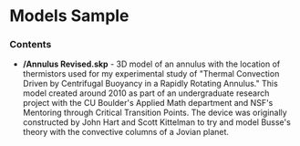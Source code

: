 Models Sample
==============

### Contents

* **/Annulus Revised.skp** - 3D model of an annulus with the location of thermistors used for my  experimental study of "Thermal Convection Driven by Centrifugal Buoyancy in a Rapidly Rotating Annulus." This model created around 2010 as part of an undergraduate research project with the CU Boulder's Applied Math department and NSF's Mentoring through Critical Transition Points. The device was originally constructed by John Hart and Scott Kittelman to try and model Busse's theory with the convective columns of a Jovian planet.
